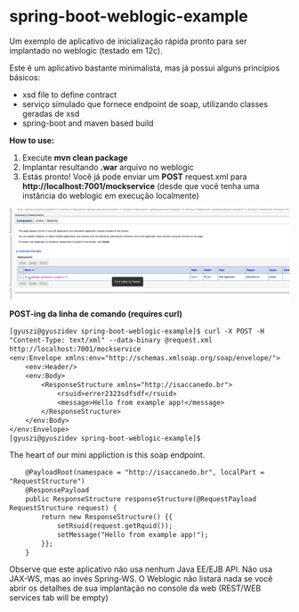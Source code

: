 # spring-boot-weblogic-example
Um exemplo de aplicativo de inicialização rápida pronto para ser implantado no weblogic (testado em 12c).

Este é um aplicativo bastante minimalista, mas já possui alguns princípios básicos:
- xsd file to define contract
- serviço simulado que fornece endpoint de soap, utilizando classes geradas de xsd
- spring-boot and maven based build

**How to use:**

1) Execute **mvn clean package**
2) Implantar resultando **.war** arquivo no weblogic
3) Estás pronto! Você já pode enviar um **POST** request.xml para **http://localhost:7001/mockservice** (desde que você tenha uma instância do weblogic em execução localmente)

![alt text](https://github.com/isaccanedo/spring-boot-weblogic/blob/master/weblogic.png "Deployed into weblogic")

**POST-ing da linha de comando (requires curl)**

```
[gyuszi@gyuszidev spring-boot-weblogic-example]$ curl -X POST -H "Content-Type: text/xml" --data-binary @request.xml http://localhost:7001/mockservice
<env:Envelope xmlns:env="http://schemas.xmlsoap.org/soap/envelope/">
    <env:Header/>
    <env:Body>
        <ResponseStructure xmlns="http://isaccanedo.br">
            <rsuid>errer2323sdfsdf</rsuid>
            <message>Hello from example app!</message>
        </ResponseStructure>
    </env:Body>
</env:Envelope>
[gyuszi@gyuszidev spring-boot-weblogic-example]$
```

The heart of our mini appliction is this soap endpoint.

```
    @PayloadRoot(namespace = "http://isaccanedo.br", localPart = "RequestStructure")
    @ResponsePayload
    public ResponseStructure responseStructure(@RequestPayload RequestStructure request) {
        return new ResponseStructure() {{
            setRsuid(request.getRquid());
            setMessage("Hello from example app!");
        }};
    }
```

Observe que este aplicativo não usa nenhum Java EE/EJB API. Não usa JAX-WS, mas ao invés Spring-WS.
O Weblogic não listará nada se você abrir os detalhes de sua implantação no console da web (REST/WEB services tab will be empty)
